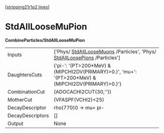 [[stripping21r1p2 lines]](./stripping21r1p2-index)

# StdAllLooseMuPion

**CombineParticles/StdAllLooseMuPion**

|                  |                                                                                                                                                          |
|------------------|----------------------------------------------------------------------------------------------------------------------------------------------------------|
| Inputs           | ['Phys/ [StdAllLooseMuons](./stripping21r1p2-stdallloosemuons) /Particles', 'Phys/ [StdAllLoosePions](./stripping21r1p2-stdallloosepions) /Particles'] |
| DaughtersCuts    | {'pi-': '(PT\>200\*MeV) & (MIPCHI2DV(PRIMARY)\>0.)', 'mu+': '(PT\>200\*MeV) & (MIPCHI2DV(PRIMARY)\>0.)'}                                                 |
| CombinationCut   | (ADOCACHI2CUT(30,''))                                                                                                                                    |
| MotherCut        | (VFASPF(VCHI2)\<25)                                                                                                                                      |
| DecayDescriptor  | rho(770)0 -\> mu+ pi-                                                                                                                                    |
| DecayDescriptors | []                                                                                                                                                     |
| Output           | None                                                                                                                                                     |
